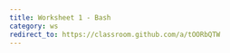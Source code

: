 ```yaml
---
title: Worksheet 1 - Bash 
category: ws
redirect_to: https://classroom.github.com/a/tOORbQTW
---
```

